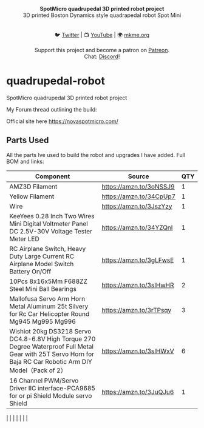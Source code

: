 <p align="center">
<b>SpotMicro quadrupedal 3D printed robot project  </b><br>
3D printed Boston Dynamics style quadrapedal robot Spot Mini <br><br>
<br>🐦 <a href="https://twitter.com/mkmeorg">Twitter</a>
| 📺 <a href="https://www.youtube.com/mkmeorg">YouTube</a>
| 🌍 <a href="http://www.mkme.org">mkme.org</a><br>
<br>
Support this project and become a patron on <a href="https://www.patreon.com/EricWilliam">Patreon</a>.<br>
Chat: <a href="https://discord.gg/j9S4Fgv">Discord</a></b>!
</p>

# quadrupedal-robot
SpotMicro quadrupedal 3D printed robot project  

My Forum thread outlining the build:  

Official site here https://novaspotmicro.com/


## Parts Used
All the parts Ive used to build the robot and upgrades I have added.  Full BOM and links:

|     Component    | Source  | QTY  | 
| ---------- |----------------|---------| 
| AMZ3D Filament | https://amzn.to/3oNSSJ9 | 1
| Yellow Filament | https://amzn.to/34CpUp7 | 1 
| Wire | https://amzn.to/3JszYzy  | 1 
| KeeYees 0.28 Inch Two Wires Mini Digital Voltmeter Panel DC 2.5V-30V Voltage Tester Meter LED  | https://amzn.to/34YZQnI | 1
| RC Airplane Switch, Heavy Duty Large Current RC Airplane Model Switch Battery On/Off | https://amzn.to/3gLFwsE | 1 
| 10Pcs 8x16x5Mm F688ZZ Steel Mini Ball Bearings |https://amzn.to/3sIHwHR | 2
| Mallofusa Servo Arm Horn Metal Aluminum 25t Silvery for Rc Car Helicopter Round Mg945 Mg995 Mg996| https://amzn.to/3rTPsqy | 3
| Wishiot 20kg DS3218 Servo DC4.8-6.8V High Torque 270 Degree Waterproof Full Metal Gear with 25T Servo Horn for Baja RC Car Robotic Arm DIY Model（Pack of 2） |https://amzn.to/3sIHWxV | 6
| 16 Channel PWM/Servo Driver IIC interface-PCA9685 for or pi Shield Module servo Shield | https://amzn.to/3JuQJu6 | 1
| 
| 
| 
| 
| 
| 
| 

